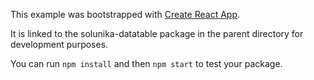 This example was bootstrapped with [Create React App](https://github.com/facebook/create-react-app).

It is linked to the solunika-datatable package in the parent directory for development purposes.

You can run `npm install` and then `npm start` to test your package.

